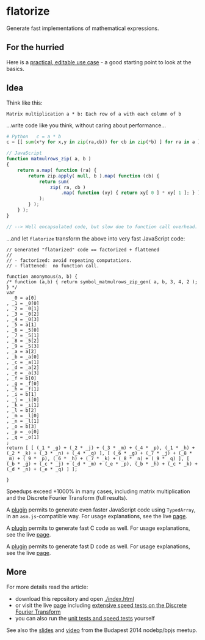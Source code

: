 flatorize
=========

Generate fast implementations of mathematical expressions.

## For the hurried

Here is a [practical, editable use case](http://glat.info/hafi#o=7KjcK5K99varJF%5CJXJflatorizeQZnZnvarJfJXJF%5C('alpha5float9beta5float9gamma5float-4<5H3JfloatW'9<Info2Gen)QZnoutput.inner%5BTMLJXJf.getDirect()!''QZnZnfunctionJ<Info2Gen(alpha9beta9gamma)Zn7Zn~1returnJ<Info2GenImpl(alpha9beta9gamma)QZn6ZnZnfunctionJ<Info2GenImpl(alpha9beta9gamma)ZnYYJflatorizeJexpressionJofJtheJ<uaternionJimplementationJgivenJbyZnYYJhttps5YYw3c.github.ioYdeviceorientationY%23worked-example-2Zn7Zn~1varJdegtoradJXJMath.PIJYJ1%400.0Zn~19~0radtodegJXJ1%400.0JYJMath.PIZnZn~19JJ_xJXJF%5C.expr(Jbeta9J'%3F'9Jbeta9J'*'9Jdegtorad9J'5'9J0.0J)Zn~19JJ_yJXJF%5C.expr(Jgamma9J'%3F'9Jgamma9J'*'9Jdegtorad9J'5'9J0.0J)Zn~19JJ_zJXJF%5C.expr(Jalpha9J'%3F'9Jalpha9J'*'9Jdegtorad9J'5'9J0.0J)ZnZn~19JJcosJXJF%5C('a'9JfunctionJ(a)J7JreturnJF%5C.expr('Math.cos('9Ja9J')'J)QJ6)Zn~19JJsinJXJF%5C('a'9JfunctionJ(a)J7JreturnJF%5C.expr('Math.sin('9Ja9J')'J)QJ6)ZnZn~19JhalfJXJF%5C('a'9Jfunction(a)7returnJF%5C.expr(a9'Y'92.0)Q6)Zn~1Zn~19Jc%3DJXJcos(Jhalf(J_xJ)J)Zn~19Jc%2FJXJcos(Jhalf(J_yJ)J)Zn~19Jc%5CJXJcos(Jhalf(J_zJ)J)Zn~19Js%3DJXJsin(Jhalf(J_xJ)J)Zn~19Js%2FJXJsin(Jhalf(J_yJ)J)Zn~19Js%5CJXJsin(Jhalf(J_zJ)J)ZnZn~19JwJXJF%5C.expr(Jc%3D9J'*'9Jc%2F9J'*'9Jc%5C9J'-'9Js%3D9J'*'9Js%2F9J'*'9Js%5C)Zn~19JxJXJF%5C.expr(Js%3D9J'*'9Jc%2F9J'*'9Jc%5C9J'-'9Jc%3D9J'*'9Js%2F9J'*'9Js%5C)Zn~19JyJXJF%5C.expr(Jc%3D9J'*'9Js%2F9J'*'9Jc%5C9J'!'9Js%3D9J'*'9Jc%2F9J'*'9Js%5C)Zn~19JzJXJF%5C.expr(Jc%3D9J'*'9Jc%2F9J'*'9Js%5C9J'!'9Js%3D9J'*'9Js%2F9J'*'9Jc%5C)Zn~3Zn~19J<JXJHw9x9y9zWZn~1QZn~1returnJ<QZn6ZnK9KhtmlK5KqscriptJtypeXZKtextYjavascriptZKJsrcXZKhttp5YYglat.infoYflatorizeYflatorize.jsZK4qYscript4ZnZnqpre4qcodeJidXZKoutputZK4qYcode4qYpre4K6) - a good starting point to look at the basics.

## Idea

Think like this:

```     
Matrix multiplication a * b: Each row of a with each column of b
```

...write code like you think, without caring about performance...

```python
# Python   c = a * b
c = [[ sum(x*y for x,y in zip(ra,cb)) for cb in zip(*b) ] for ra in a ]
```

```js
// JavaScript
function matmulrows_zip( a, b )
{
    return a.map( function (ra) { 
        return zip.apply( null, b ).map( function (cb) {
            return sum( 
                zip( ra, cb )
                    .map( function (xy) { return xy[ 0 ] * xy[ 1 ]; } )
            );
        } );
    } );
}

// --> Well encapsulated code, but slow due to function call overhead.
```

...and let `flatorize` transform the above into very fast JavaScript code:

```
// Generated "flatorized" code == factorized + flattened
// 
// - factorized: avoid repeating computations.
// - flattened:  no function call.

function anonymous(a, b) {
/* function (a,b) { return symbol_matmulrows_zip_gen( a, b, 3, 4, 2 ); } */
var
  _0 = a[0]
, _1 = _0[0]
, _2 = _0[1]
, _3 = _0[2]
, _4 = _0[3]
, _5 = a[1]
, _6 = _5[0]
, _7 = _5[1]
, _8 = _5[2]
, _9 = _5[3]
, _a = a[2]
, _b = _a[0]
, _c = _a[1]
, _d = _a[2]
, _e = _a[3]
, _f = b[0]
, _g = _f[0]
, _h = _f[1]
, _i = b[1]
, _j = _i[0]
, _k = _i[1]
, _l = b[2]
, _m = _l[0]
, _n = _l[1]
, _o = b[3]
, _p = _o[0]
, _q = _o[1]
;
return [ [ (_1 * _g) + (_2 * _j) + (_3 * _m) + (_4 * _p), (_1 * _h) + (_2 * _k) + (_3 * _n) + (_4 * _q) ], [ (_6 * _g) + (_7 * _j) + (_8 * _m) + (_9 * _p), (_6 * _h) + (_7 * _k) + (_8 * _n) + (_9 * _q) ], [ (_b * _g) + (_c * _j) + (_d * _m) + (_e * _p), (_b * _h) + (_c * _k) + (_d * _n) + (_e * _q) ] ];

}
```

Speedups exceed +1000% in many cases, including matrix multiplication and the Discrete Fourier Transform (full results).

A [plugin](flatorize_asmjs.js) permits to generate even faster JavaScript code using `TypedArray`, in an `asm.js`-compatible way. For usage explanations, see the live [page](http://glat.info/flatorize/c.html).

A [plugin](flatorize_c.js) permits to generate fast C code as well. For usage explanations, see the live [page](http://glat.info/flatorize/c.html).

A [plugin](flatorize_d.js) permits to generate fast D code as well. For usage explanations, see the live [page](http://glat.info/flatorize/d.html).

## More

For more details read the article:
 * download this repository and open [./index.html](index.html)
 * or visit the live [page](http://glat.info/flatorize) including [extensive speed tests on the Discrete Fourier Transform](http://glat.info/flatorize/test/speed_test_c_fftw/dftreal.html)
 * you can also run the [unit tests and speed tests](test) yourself

See also the [slides](http://glat.info/bpjs2014/index.html) and [video](http://www.youtube.com/watch?v=FxNNSvNDbW8) from the Budapest 2014 nodebp/bpjs meetup.
